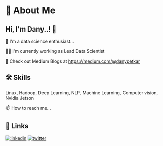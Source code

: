 
# 🚀 About Me
## Hi, I'm Dany..! 👋

🧠 I'm a data science enthusiast...

👩‍💻 I'm currently working as Lead Data Scientist

🌱 Check out Medium Blogs at https://medium.com/@danypetkar

## 🛠 Skills
Linux, Hadoop, Deep Learning, NLP, Machine Learning, Computer vision, Nvidia Jetson

📫 How to reach me...
## 🔗 Links
[![linkedin](https://www.linkedin.com/in/dany-petkar-434a8217)](https://www.linkedin.com/)
[![twitter](https://twitter.com/danypetkar)](https://twitter.com/)

